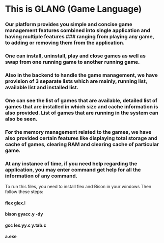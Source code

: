 # This is GLANG (Game Language)

### Our platform provides you simple and concise game management features combined into single application and having multiple features ### ranging from playing any game, to adding or removing them from the application.
### One can install, uninstall, play and close games as well as swap from one running game to another running game. 
### Also in the backend to handle the game management, we have provision of 3 separate lists which are mainly, running list, available list and installed list. 
### One can see the list of games that are available, detailed list of games that are installed in which size and cache information is also provided. List of games that are running in the system can also be seen.
### For the memory management related to the games, we have also provided certain features like displaying total storage and cache of games, clearing RAM and clearing cache of particular game.
### At any instance of time, if you need help regarding the application, you may enter command get help for all the information of any command.


To run this files, you need to install flex and Bison in your windows
Then follow these steps:<br>
#### flex glex.l<br>
#### bison gyacc.y -dy<br>
#### gcc lex.yy.c y.tab.c<br>
#### a.exe<br>
